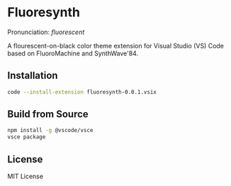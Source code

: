 # Fluoresynth

Pronunciation: _fluorescent_

A flourescent-on-black color theme extension for Visual Studio (VS) Code based on FluoroMachine and SynthWave'84.

## Installation

```bash
code --install-extension fluoresynth-0.0.1.vsix
```

## Build from Source

```bash
npm install -g @vscode/vsce
vsce package
```

## License

MIT License

